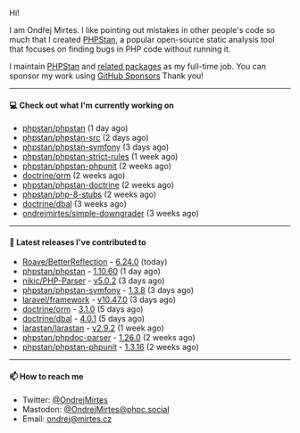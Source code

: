 Hi!

I am Ondřej Mirtes. I like pointing out mistakes in other people's code so much that I created [PHPStan](https://phpstan.org/), a popular open-source static analysis tool that focuses on finding bugs in PHP code without running it.

I maintain [PHPStan](https://github.com/phpstan/phpstan) and [related packages](https://github.com/phpstan/) as my full-time job. You can sponsor my work using [GitHub Sponsors](https://github.com/sponsors/ondrejmirtes) Thank you!

---

#### 💻 Check out what I'm currently working on

- [phpstan/phpstan](https://github.com/phpstan/phpstan) (1 day ago)
- [phpstan/phpstan-src](https://github.com/phpstan/phpstan-src) (2 days ago)
- [phpstan/phpstan-symfony](https://github.com/phpstan/phpstan-symfony) (3 days ago)
- [phpstan/phpstan-strict-rules](https://github.com/phpstan/phpstan-strict-rules) (1 week ago)
- [phpstan/phpstan-phpunit](https://github.com/phpstan/phpstan-phpunit) (2 weeks ago)
- [doctrine/orm](https://github.com/doctrine/orm) (2 weeks ago)
- [phpstan/phpstan-doctrine](https://github.com/phpstan/phpstan-doctrine) (2 weeks ago)
- [phpstan/php-8-stubs](https://github.com/phpstan/php-8-stubs) (2 weeks ago)
- [doctrine/dbal](https://github.com/doctrine/dbal) (3 weeks ago)
- [ondrejmirtes/simple-downgrader](https://github.com/ondrejmirtes/simple-downgrader) (3 weeks ago)

---

#### 🔭 Latest releases I've contributed to

- [Roave/BetterReflection](https://github.com/Roave/BetterReflection) - [6.24.0](https://github.com/Roave/BetterReflection/releases/tag/6.24.0) (today)
- [phpstan/phpstan](https://github.com/phpstan/phpstan) - [1.10.60](https://github.com/phpstan/phpstan/releases/tag/1.10.60) (1 day ago)
- [nikic/PHP-Parser](https://github.com/nikic/PHP-Parser) - [v5.0.2](https://github.com/nikic/PHP-Parser/releases/tag/v5.0.2) (3 days ago)
- [phpstan/phpstan-symfony](https://github.com/phpstan/phpstan-symfony) - [1.3.8](https://github.com/phpstan/phpstan-symfony/releases/tag/1.3.8) (3 days ago)
- [laravel/framework](https://github.com/laravel/framework) - [v10.47.0](https://github.com/laravel/framework/releases/tag/v10.47.0) (3 days ago)
- [doctrine/orm](https://github.com/doctrine/orm) - [3.1.0](https://github.com/doctrine/orm/releases/tag/3.1.0) (5 days ago)
- [doctrine/dbal](https://github.com/doctrine/dbal) - [4.0.1](https://github.com/doctrine/dbal/releases/tag/4.0.1) (5 days ago)
- [larastan/larastan](https://github.com/larastan/larastan) - [v2.9.2](https://github.com/larastan/larastan/releases/tag/v2.9.2) (1 week ago)
- [phpstan/phpdoc-parser](https://github.com/phpstan/phpdoc-parser) - [1.26.0](https://github.com/phpstan/phpdoc-parser/releases/tag/1.26.0) (2 weeks ago)
- [phpstan/phpstan-phpunit](https://github.com/phpstan/phpstan-phpunit) - [1.3.16](https://github.com/phpstan/phpstan-phpunit/releases/tag/1.3.16) (2 weeks ago)

---

#### 📫 How to reach me

- Twitter: [@OndrejMirtes](https://twitter.com/ondrejmirtes)
- Mastodon: [@OndrejMirtes@phpc.social](https://phpc.social/@OndrejMirtes)
- Email: [ondrej@mirtes.cz](mailto:ondrej@mirtes.cz)
